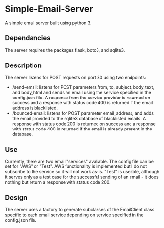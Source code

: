 # Simple-Email-Server
A simple email server built using python 3. 

## Dependancies
The server requires the packages flask, boto3, and sqlite3.

## Description
The server listens for POST requests on port 80 using two endpoints:
  - /send-email: listens for POST parameters from, to, subject, body_text, and body_html and sends an email using the service specified in the config.json file. A response from the service provider is returned on success and a response with status code 400 is returned if the email address is blacklisted.
  - /bounced-email: listens for POST parameter email_address, and adds the email provided to the sqlite3 database of blacklisted emails. A response with status code 200 is returned on success and a response with status code 400 is returned if the email is already present in the database.

## Use
Currently, there are two email "services" avaliable. The config file can be set for "AWS" or "Test". AWS functionality is implemented but I do not subscribe to the service so it will not work as-is. "Test" is useable, although it serves only as a test case for the successful sending of an email - it does nothing but return a response with status code 200.

## Design
The server uses a factory to generate subclasses of the EmailClient class specific to each email service depending on service specified in the config.json file.
